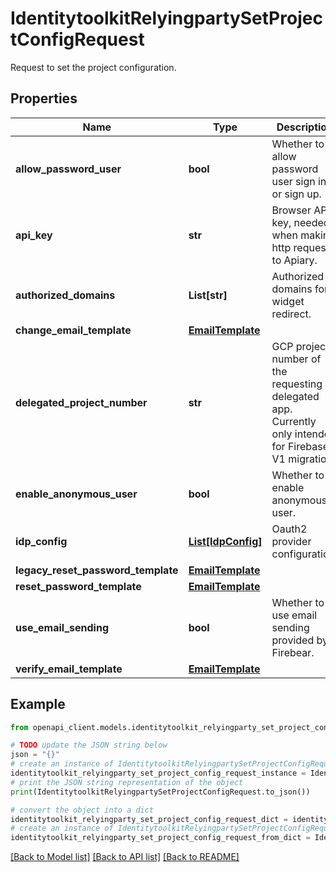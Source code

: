 # IdentitytoolkitRelyingpartySetProjectConfigRequest

Request to set the project configuration.

## Properties

Name | Type | Description | Notes
------------ | ------------- | ------------- | -------------
**allow_password_user** | **bool** | Whether to allow password user sign in or sign up. | [optional] 
**api_key** | **str** | Browser API key, needed when making http request to Apiary. | [optional] 
**authorized_domains** | **List[str]** | Authorized domains for widget redirect. | [optional] 
**change_email_template** | [**EmailTemplate**](EmailTemplate.md) |  | [optional] 
**delegated_project_number** | **str** | GCP project number of the requesting delegated app. Currently only intended for Firebase V1 migration. | [optional] 
**enable_anonymous_user** | **bool** | Whether to enable anonymous user. | [optional] 
**idp_config** | [**List[IdpConfig]**](IdpConfig.md) | Oauth2 provider configuration. | [optional] 
**legacy_reset_password_template** | [**EmailTemplate**](EmailTemplate.md) |  | [optional] 
**reset_password_template** | [**EmailTemplate**](EmailTemplate.md) |  | [optional] 
**use_email_sending** | **bool** | Whether to use email sending provided by Firebear. | [optional] 
**verify_email_template** | [**EmailTemplate**](EmailTemplate.md) |  | [optional] 

## Example

```python
from openapi_client.models.identitytoolkit_relyingparty_set_project_config_request import IdentitytoolkitRelyingpartySetProjectConfigRequest

# TODO update the JSON string below
json = "{}"
# create an instance of IdentitytoolkitRelyingpartySetProjectConfigRequest from a JSON string
identitytoolkit_relyingparty_set_project_config_request_instance = IdentitytoolkitRelyingpartySetProjectConfigRequest.from_json(json)
# print the JSON string representation of the object
print(IdentitytoolkitRelyingpartySetProjectConfigRequest.to_json())

# convert the object into a dict
identitytoolkit_relyingparty_set_project_config_request_dict = identitytoolkit_relyingparty_set_project_config_request_instance.to_dict()
# create an instance of IdentitytoolkitRelyingpartySetProjectConfigRequest from a dict
identitytoolkit_relyingparty_set_project_config_request_from_dict = IdentitytoolkitRelyingpartySetProjectConfigRequest.from_dict(identitytoolkit_relyingparty_set_project_config_request_dict)
```
[[Back to Model list]](../README.md#documentation-for-models) [[Back to API list]](../README.md#documentation-for-api-endpoints) [[Back to README]](../README.md)


